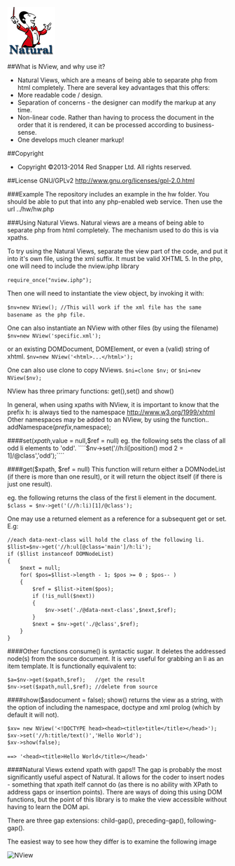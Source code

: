 ![NView](logo.png)

##What is NView, and why use it?
* Natural Views, which are a means of being able to separate php from html completely. There are several key advantages that this offers:
 * More readable code / design.
 * Separation of concerns - the designer can modify the markup at any time.
 * Non-linear code. Rather than having to process the document in the order that it is rendered, it can be processed according to business-sense.
 * One develops much cleaner markup!

##Copyright
* Copyright ©2013-2014 Red Snapper Ltd. All rights reserved.

##License
GNU/GPLv2
http://www.gnu.org/licenses/gpl-2.0.html

###Example
The repository includes an example in the hw folder.
You should be able to put that into any php-enabled web service.
Then use the url ../hw/hw.php  

###Using Natural Views.
Natural views are a means of being able to separate php from html completely.
The mechanism used to do this is via xpaths. 

To try using the Natural Views, separate the view part of the code, and put it into it's own file, using the xml suffix. It must be valid XHTML 5.
In the php, one will need to include the nview.iphp library

````require_once("nview.iphp");````

Then one will need to instantiate the view object, by invoking it with:

````$nv=new NView(); //This will work if the xml file has the same basename as the php file.````

One can also instantiate an NView with other files (by using the filename)
````$nv=new NView('specific.xml');````

or an existing DOMDocument, DOMElement, or even a (valid) string of xhtml.
````$nv=new NView('<html>...</html>');````

One can also use clone to copy NViews.
````$ni=clone $nv;```` or ````$ni=new NView($nv);````

NView has three primary functions: get(),set() and show()

In general, when using xpaths with NView, it is important to know that the prefix h: is always tied to the namespace http://www.w3.org/1999/xhtml
Other namespaces may be added to an NView, by using the function..
addNamespace($prefix,$namespace);

####set($xpath,$value = null,$ref = null)
eg. the following sets the class of all odd li elements to 'odd'.
````$nv->set('//h:li[position() mod 2 = 1]/@class','odd');````

####get($xpath, $ref = null)
This function will return either a DOMNodeList (if there is more than one result), or it will return the object itself (if there is just one result).

eg. the following returns the class of the first li element in the document.
````$class = $nv->get('(//h:li)[1]/@class');````

One may use a returned element as a reference for a subsequent get or set.
E.g:

```
//each data-next-class will hold the class of the following li.
$llist=$nv->get('//h:ul[@class='main']/h:li');
if ($llist instanceof DOMNodeList)
{
	$next = null;
	for( $pos=$llist->length - 1; $pos >= 0 ; $pos-- )
	{
		$ref = $llist->item($pos);
		if (!is_null($next))
		{
			$nv->set('./@data-next-class',$next,$ref);
		}
		$next = $nv->get('./@class',$ref);
	}
}
```

####Other functions
consume() is syntactic sugar. It deletes the addressed node(s) from the source document. It is very useful for grabbing an li as an item template.
It is functionally equivalent to:
```
$a=$nv->get($xpath,$ref); 	//get the result
$nv->set($xpath,null,$ref); //delete from source
```

####show($asdocument = false);
show() returns the view as a string, with the option of including the namespace, doctype and xml prolog (which by default it will not).

```
$xv= new NView('<!DOCTYPE head><head><title>title</title></head>');
$xv->set('//h:title/text()','Hello World');
$xv->show(false);

==> '<head><title>Hello World</title></head>'
```

####Natural Views extend xpath with gaps!!
The gap is probably the most significantly useful aspect of Natural. It allows for the coder to insert nodes - something that xpath itelf cannot do (as there is no ability with XPath to address gaps or insertion points). There are ways of doing this using DOM functions, but the point of this library is to make the view accessible without having to learn the DOM api.

There are three gap extensions: child-gap(), preceding-gap(), following-gap().

The easiest way to see how they differ is to examine the following image

![NView](gaps.gif)
